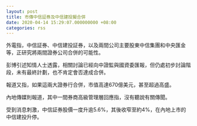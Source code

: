 ```yaml
---
layout: post
title: 市傳中信証券及中信建投擬合併
date: 2020-04-14 15:29:07.000000000 +08:00
categories: rss
---
```


外電指，中信証券、中信建投証券，以及兩間公司主要股東中信集團和中央匯金等，正研究將兩間證券公司合併的可能性。

彭博引述知情人士透露，相關討論已經向中證監與國資委匯報，但仍處初步討論階段，未有最終計劃，也不肯定會否達成合併。

報道又指，如果這兩大證券行合併，市值高達670億美元，甚至超過高盛。

內地傳媒則報道，其中一間券商高級管理層回應指，沒有聽說有關傳聞。

受到消息刺激，中信証券股價一度升逾5.6%，其後收窄至約4%，在內地上市的中信建投升停。

